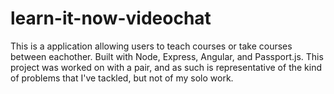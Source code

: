 # learn-it-now-videochat

This is a application allowing users to teach courses or take courses between eachother. Built with Node, Express, Angular, and Passport.js.
This project was worked on with a pair, and as such is representative of the kind of problems that I've tackled, but not of my solo work.
